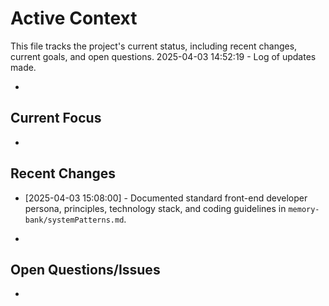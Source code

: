 # Active Context

  This file tracks the project's current status, including recent changes, current goals, and open questions.
  2025-04-03 14:52:19 - Log of updates made.

*

## Current Focus

*

## Recent Changes

*   [2025-04-03 15:08:00] - Documented standard front-end developer persona, principles, technology stack, and coding guidelines in `memory-bank/systemPatterns.md`.

*

## Open Questions/Issues

*